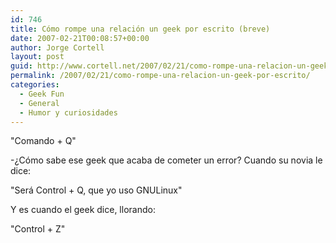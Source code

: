 ```yaml
---
id: 746
title: Cómo rompe una relación un geek por escrito (breve)
date: 2007-02-21T00:08:57+00:00
author: Jorge Cortell
layout: post
guid: http://www.cortell.net/2007/02/21/como-rompe-una-relacion-un-geek-por-escrito/
permalink: /2007/02/21/como-rompe-una-relacion-un-geek-por-escrito/
categories:
  - Geek Fun
  - General
  - Humor y curiosidades
---
```

"Comando + Q"

-¿Cómo sabe ese geek que acaba de cometer un error? Cuando su novia le dice:

"Será Control + Q, que yo uso GNULinux"

Y es cuando el geek dice, llorando:

"Control + Z"